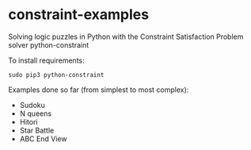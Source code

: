 # constraint-examples

Solving logic puzzles in Python with the Constraint Satisfaction Problem solver python-constraint

To install requirements:

	sudo pip3 python-constraint

Examples done so far (from simplest to most complex):

* Sudoku
* N queens
* Hitori
* Star Battle
* ABC End View
